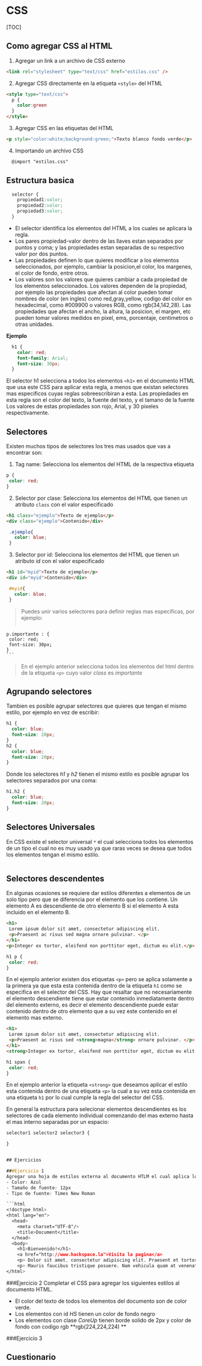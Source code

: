 # CSS

[TOC]

## Como agregar CSS al HTML

  1. Agregar un link a un archivo de CSS externo

  ```html
  <link rel="stylesheet" type="text/css" href="estilos.css" />
  ```

  2. Agregar CSS directamente en la etiqueta `<style>` del HTML

  ```html
  <style type="text/css">
    p {
      color:green
    }
  </style>
  ```
  3. Agregar CSS en las etiquetas del HTML

  ```html
  <p style="color:white;background:green;">Texto blanco fondo verde</p>
  ```
  4. Importando un archivo CSS

  ```html
    @import "estilos.css"
  ```

## Estructura basica

  ```css
    selector {
      propiedad1:valor;
      propiedad2:valor;
      propiedad3:valor;
    }
  ```
  * El selector identifica los elementos del HTML a los cuales se aplicara la regla.
  * Los pares propiedad-valor dentro de las llaves estan separados por puntos y coma; y las propiedades estan separadas de su respectivo valor por dos puntos.
  * Las propiedades definen lo que quieres modificar a los elementos seleccionados, por ejemplo, cambiar la posicion,el color, los margenes, el color de fondo, entre otros.
  * Los valores son los valores que quieres cambiar a cada propiedad de los elementos seleccionados. Los valores dependen de la propiedad, por ejemplo las propiedades que afectan al color pueden tomar nombres de color (en ingles) como red,gray,yellow, codigo del color en hexadecimal, como #009900 o valores RGB, como rgb(34,142,28). Las propiedades que afectan el ancho, la altura, la posicion, el margen, etc pueden tomar valores medidos en pixel, ems, porcentaje, centimetros o otras unidades.

  **Ejemplo**
  ```css
    h1 {
      color: red;
      font-family: Arial;
      font-size: 30px;
    }
  ```
  El selector h1 selecciona a todos los elementos `<h1>` en el documento HTML que usa este CSS para aplicar esta regla, a menos que existan selectores mas especificos cuyas reglas sobreescribiran a esta.
  Las propiedades en esta regla son el color del texto, la fuente del texto, y el tamano de la fuente
  Los valores de estas propiedades son rojo, Arial, y 30 pixeles respectivamente.

## Selectores

  Existen muchos tipos de selectores los tres mas usados que vas a encontrar son:

  1. Tag name: Selecciona los elementos del HTML de la respectiva etiqueta

  ```css
  p {
   color: red;
  }
  ```

  2. Selector por clase: Selecciona los elementos del HTML que tienen un atributo `class` con el valor especificado

  ```html
  <h1 class="ejemplo">Texto de ejemplo</p>
  <div class="ejemplo">Contenido</div>
  ```
  ```css
   .ejemplo{
     color: blue;
   }
  ```

  3. Selector por id: Selecciona los elementos del HTML que tienen un atributo *id* con el valor especificado

  ```html
  <h1 id="myid">Texto de ejemplo</p>
  <div id="myid">Contenido</div>
  ```
  ```css
   #myid{
     color: blue;
   }
  ```
  > Puedes unir varios selectores para definir reglas mas especificas, por ejemplo:
  > ```css
    p.importante : {
     color: red;
     font-size: 30px;
    }
    ```
  > En el ejemplo anterior selecciona todos los elementos del html dentro de la etiqueta `<p>` cuyo valor *class* es _importante_

## Agrupando selectores

  Tambien es posible agrupar selectores que quieres que tengan el mismo estilo, por ejemplo en vez de escribir:

  ```css
  h1 {
    color: blue;
    font-size: 20px;
  }
  h2 {
    color: blue;
    font-size: 20px;
  }
  ```
  Donde los selectores *h1* y *h2* tienen el mismo estilo es posible agrupar los selectores separados por una coma:

 ```css
 h1,h2 {
   color: blue;
   font-size: 20px;
 }
 ```

## Selectores Universales

En CSS existe el selector universal `*` el cual selecciona todos los elementos de un tipo el cual no es muy usado ya que raras veces se desea que todos los elementos tengan el mismo estilo.


```css

```

## Selectores descendentes

En algunas ocasiones se requiere dar estilos diferentes a elementos de un solo tipo pero que se diferencia por el elemento que los contiene.
Un elemento A es descendiente de otro elemento B si el elemento A esta incluido en el elemento B.

```html
<h1>
 Lorem ipsum dolor sit amet, consectetur adipiscing elit.
 <p>Praesent ac risus sed magna ornare pulvinar. </p>
</h1>
<p>Integer ex tortor, eleifend non porttitor eget, dictum eu elit.</p>
```

```css
h1 p {
 color: red;
}
```

En el ejemplo anterior existen dos etiquetas `<p>` pero se aplica solamente a la primera ya que esta esta contenida dentro de la etiqueta `h1` como se especifica en el selector del CSS.
Hay que resaltar que no necesariamente el elemento descendiente tiene que estar contenido inmediatamente dentro del elemento externo, es decir el elemento descendiente puede estar contenido dentro de otro elemento que a su vez este contenido en el elemento mas externo.


```html
<h1>
 Lorem ipsum dolor sit amet, consectetur adipiscing elit.
 <p>Praesent ac risus sed <strong>magna</strong> ornare pulvinar. </p>
</h1>
<strong>Integer ex tortor, eleifend non porttitor eget, dictum eu elit.</strong>
```

```css
h1 span {
 color: red;
}
```
En el ejemplo anterior la etiqueta `<strong>` que deseamos aplicar el estilo esta contenida dentro de una etiqueta `<p>` la cual a su vez esta contenida en una etiqueta `h1` por lo cual cumple la regla del selector del CSS.

En general la estructura para selecionar elementos descendientes es los selectores de cada elemento individual comenzando del mas externo hasta el mas interno separadas por un espacio:

```css
selector1 selector2 selector3 {

}


## Ejercicios

###Ejercicio 1
Agregar una hoja de estilos externa al documento HTLM el cual aplica los siguientes estilos a  todos los parrafos `<p>` del documento:
- Color: Azul
- Tamaño de fuente: 12px
- Tipo de fuente: Times New Roman

```html
<!doctype html>
<html lang="en">
  <head>
    <meta charset="UTF-8"/>
    <title>Document</title>
  </head>
  <body>
    <h1>Bienvenido!</h1>
    <a href="http://www.hackspace.la">Visita la pagina</a>
    <p> Dolor sit amet, consectetur adipiscing elit. Praesent et tortor id turpis vestibulum vestibulum et quis magna. Praesent ac risus sed magna ornare pulvinar. Duis et aliquet nunc. In elit diam, elementum eu dictum quis, pharetra nec justo. Curabitur hendrerit fermentum nisl. Cras convallis gravida mollis. Nunc et feugiat sapien, eu ullamcorper lorem. </p>
    <p> Mauris faucibus tristique posuere. Nam vehicula quam at venenatis imperdiet. Vivamus mattis tortor eget est mollis tempor. Quisque nec eros libero. Suspendisse ultrices facilisis mi, eget bibendum libero auctor in. </p>
</html>
```

###Ejercicio 2
Completar el CSS para agregar los siguientes estilos al documento HTML.
- El color del texto de todos los elementos del documento son de color verde.
- Los elementos con id *HS* tienen un color de fondo negro
- Los elementos con clase *CoreUp* tienen borde solido de 2px y color de fondo con codigo rgb **rgb(224,224,224) **


###Ejercicio 3


## Cuestionario

